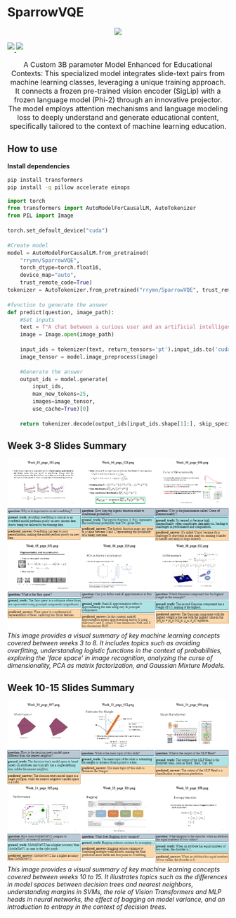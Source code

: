 # SparrowVQE


<p align="center">
  <img src="https://cdn-uploads.huggingface.co/production/uploads/650c7fbb8ffe1f53bdbe1aec/DTjDSq2yG-5Cqnk6giPFq.jpeg" width="40%" height="auto"/>
</p>

<a href="https://colab.research.google.com/github/rrymn/SparrowVQE/blob/main/SparrowVQE_Demo.ipynb" target="_blank">
<img src=https://colab.research.google.com/assets/colab-badge.svg style="margin-bottom: 5px;" />
</a>
<a href="https://huggingface.co/rrymn/SparrowVQE" target="_blank">
<img src=https://cdn-lfs.huggingface.co/repos/96/a2/96a2c8468c1546e660ac2609e49404b8588fcf5a748761fa72c154b2836b4c83/942cad1ccda905ac5a659dfd2d78b344fccfb84a8a3ac3721e08f488205638a0?response-content-disposition=inline%3B+filename*%3DUTF-8%27%27hf-logo.svg%3B+filename%3D%22hf-logo.svg%22%3B&response-content-type=image%2Fsvg%2Bxml&Expires=1711041884&Policy=eyJTdGF0ZW1lbnQiOlt7IkNvbmRpdGlvbiI6eyJEYXRlTGVzc1RoYW4iOnsiQVdTOkVwb2NoVGltZSI6MTcxMTA0MTg4NH19LCJSZXNvdXJjZSI6Imh0dHBzOi8vY2RuLWxmcy5odWdnaW5nZmFjZS5jby9yZXBvcy85Ni9hMi85NmEyYzg0NjhjMTU0NmU2NjBhYzI2MDllNDk0MDRiODU4OGZjZjVhNzQ4NzYxZmE3MmMxNTRiMjgzNmI0YzgzLzk0MmNhZDFjY2RhOTA1YWM1YTY1OWRmZDJkNzhiMzQ0ZmNjZmI4NGE4YTNhYzM3MjFlMDhmNDg4MjA1NjM4YTA%7EcmVzcG9uc2UtY29udGVudC1kaXNwb3NpdGlvbj0qJnJlc3BvbnNlLWNvbnRlbnQtdHlwZT0qIn1dfQ__&Signature=rejsI8okYYzYbpXSY541NRlomDv3Kmcvw8ssqgO-o45UEiCqgTdjSmzTRfJqx2EfMKBoEDCX3LqzK3tKP7cXbAcUP5RSwTR430teR8%7E63kOLAW5D1LYf6%7E31Vz7ArYi5WIO5D-BB1m6mXjahzbyXTlPESBRUJiik5paxSe3oGjN1E2Xk0j2YTt32aCWvZCqiVS7ztGe1uiG0kDu3oAiYXZcib%7EEFm8WfMaYXFa1kI5iSVfMQXl8MJw1wIdECU679rsWyzHl5D7PLKc17wJX9WlgDazBIceAXrVJDzOARIf1fKfyUsUioIa87oOnKB6GX1yN02OZkySmuYFt0chhG8w__&Key-Pair-Id=KVTP0A1DKRTAX style="margin-bottom: 5px;" />
</a>




<p align='center', style='font-size: 16px;' >A Custom 3B parameter Model Enhanced for Educational Contexts: This specialized model integrates slide-text pairs from machine learning classes, leveraging a unique training approach. It connects a frozen pre-trained vision encoder (SigLip) with a frozen language model (Phi-2) through an innovative projector. The model employs attention mechanisms and language modeling loss to deeply understand and generate educational content, specifically tailored to the context of machine learning education. </p>

## How to use


**Install dependencies**
```bash
pip install transformers 
pip install -q pillow accelerate einops
```


```Python
import torch
from transformers import AutoModelForCausalLM, AutoTokenizer
from PIL import Image

torch.set_default_device("cuda")

#Create model
model = AutoModelForCausalLM.from_pretrained(
    "rrymn/SparrowVQE", 
    torch_dtype=torch.float16, 
    device_map="auto",
    trust_remote_code=True)
tokenizer = AutoTokenizer.from_pretrained("rrymn/SparrowVQE", trust_remote_code=True)

#function to generate the answer
def predict(question, image_path):
    #Set inputs
    text = f"A chat between a curious user and an artificial intelligence assistant. The assistant gives helpful, detailed, and polite answers to the user's questions. USER: <image>\n{question}? ASSISTANT:"
    image = Image.open(image_path)
    
    input_ids = tokenizer(text, return_tensors='pt').input_ids.to('cuda')
    image_tensor = model.image_preprocess(image)
    
    #Generate the answer
    output_ids = model.generate(
        input_ids,
        max_new_tokens=25,
        images=image_tensor,
        use_cache=True)[0]
    
    return tokenizer.decode(output_ids[input_ids.shape[1]:], skip_special_tokens=True).strip()

```
## Week 3-8 Slides Summary
![Week 3 to Week 8 Machine Learning Concepts](/images/example_01.drawio.png)
*This image provides a visual summary of key machine learning concepts covered between weeks 3 to 8. It includes topics such as avoiding overfitting, understanding logistic functions in the context of probabilities, exploring the 'face space' in image recognition, analyzing the curse of dimensionality, PCA as matrix factorization, and Gaussian Mixture Models.*

## Week 10-15 Slides Summary
![Week 10 to Week 15 Machine Learning Concepts](/images/example_02.drawio.png)
*This image provides a visual summary of key machine learning concepts covered between weeks 10 to 15. It illustrates topics such as the differences in model spaces between decision trees and nearest neighbors, understanding margins in SVMs, the role of Vision Transformers and MLP heads in neural networks, the effect of bagging on model variance, and an introduction to entropy in the context of decision trees.*

